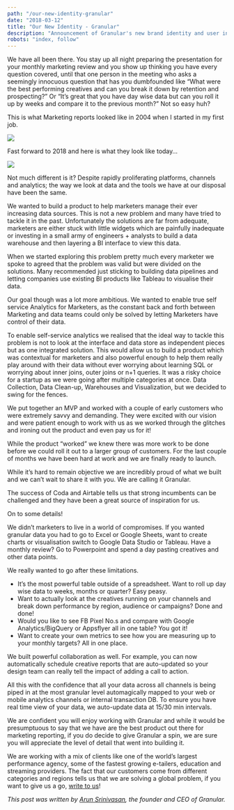 ```yaml
---
path: "/our-new-identity-granular"
date: "2018-03-12"
title: "Our New Identity - Granular"
description: "Announcement of Granular's new brand identity and user interface by founder and CEO Arun Srinivasan. What are the problems that Granular is solving for marketers?"
robots: "index, follow"
---
```


We have all been there. You stay up all night preparing the presentation for
your monthly marketing review and you show up thinking you have every question
covered, until that one person in the meeting who asks a seemingly innocuous
question that has you dumbfounded like “What were the best performing creatives
and can you break it down by retention and prospecting?” Or “It’s great that you
have day wise data but can you roll it up by weeks and compare it to the
previous month?” Not so easy huh?

This is what Marketing reports looked like in 2004 when I started in my first
job.

![](https://cdn-images-1.medium.com/max/2000/0*3biuXVky0ro5N9IB.png)

Fast forward to 2018 and here is what they look like today…

![](https://cdn-images-1.medium.com/max/2000/0*3CcDg4wNxn78Emds.png)

Not much different is it? Despite rapidly proliferating platforms, channels and
analytics; the way we look at data and the tools we have at our disposal have
been the same.

We wanted to build a product to help marketers manage their ever increasing data
sources. This is not a new problem and many have tried to tackle it in the past.
Unfortunately the solutions are far from adequate, marketers are either stuck
with little widgets which are painfully inadequate or investing in a small army
of engineers + analysts to build a data warehouse and then layering a BI
interface to view this data.

When we started exploring this problem pretty much every marketer we spoke to
agreed that the problem was valid but were divided on the solutions. Many
recommended just sticking to building data pipelines and letting companies use
existing BI products like Tableau to visualise their data.

Our goal though was a lot more ambitious. We wanted to enable true self service
Analytics for Marketers, as the constant back and forth between Marketing and
data teams could only be solved by letting Marketers have control of their data.

To enable self-service analytics we realised that the ideal way to tackle this
problem is not to look at the interface and data store as independent pieces but
as one integrated solution. This would allow us to build a product which was
contextual for marketers and also powerful enough to help them really play
around with their data without ever worrying about learning SQL or worrying
about inner joins, outer joins or n+1 queries. It was a risky choice for a
startup as we were going after multiple categories at once. Data Collection,
Data Clean-up, Warehouses and Visualization, but we decided to swing for the
fences.

We put together an MVP and worked with a couple of early customers who were
extremely savvy and demanding. They were excited with our vision and were
patient enough to work with us as we worked through the glitches and ironing out
the product and even pay us for it!

While the product “worked” we knew there was more work to be done before we
could roll it out to a larger group of customers. For the last couple of months
we have been hard at work and we are finally ready to launch.

While it’s hard to remain objective we are incredibly proud of what we built and
we can’t wait to share it with you. We are calling it Granular.

The success of Coda and Airtable tells us that strong incumbents can be
challenged and they have been a great source of inspiration for us.

On to some details!

We didn’t marketers to live in a world of compromises. If you wanted granular
data you had to go to Excel or Google Sheets, want to create charts or
visualisation switch to Google Data Studio or Tableau. Have a monthly review? Go
to Powerpoint and spend a day pasting creatives and other data points.

We really wanted to go after these limitations.

* It’s the most powerful table outside of a spreadsheet. Want to roll up day wise
data to weeks, months or quarter? Easy peasy.
* Want to actually look at the creatives running on your channels and break down
performance by region, audience or campaigns? Done and done!
* Would you like to see FB Pixel No.s and compare with Google Analytics/BigQuery
or Appsflyer all in one table? You got it!
* Want to create your own metrics to see how you are measuring up to your monthly
targets? All in one place.

We built powerful collaboration as well. For example, you can now automatically
schedule creative reports that are auto-updated so your design team can really
tell the impact of adding a call to action.

All this with the confidence that all your data across all channels is being
piped in at the most granular level automagically mapped to your web or mobile
analytics channels or internal transaction DB. To ensure you have real time view
of your data, we auto-update data at 15/30 min intervals.

We are confident you will enjoy working with Granular and while it would be
presumptuous to say that we have are the best product out there for marketing
reporting, if you do decide to give Granular a spin, we are sure you will
appreciate the level of detail that went into building it.

We are working with a mix of clients like one of the world’s largest performance
agency, some of the fastest growing e-tailers, education and streaming
providers. The fact that our customers come from different categories and
regions tells us that we are solving a global problem, if you want to give us a
go, [write to us](mailto:sales@granularhq.com)!

*This post was written by [Arun
Srinivasan](https://www.linkedin.com/in/arun-srinivasan/), the founder and CEO
of Granular.*
